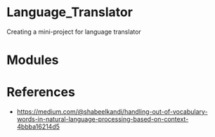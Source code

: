 # Language_Translator
Creating a mini-project for language translator

# Modules




# References

- https://medium.com/@shabeelkandi/handling-out-of-vocabulary-words-in-natural-language-processing-based-on-context-4bbba16214d5
